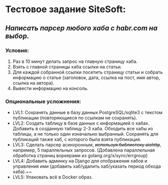 # Тестовое задание SiteSoft:

## _Написать парсер любого хаба с habr.com на выбор._
### Условия:
1) Раз в 10 минут делать запрос на главную страницу хаба.
2) Взять с главной страницы хаба ссылки на статьи.
3) Для каждой собранной ссылки посетить страницу статьи и собрать информацию о статье (заголовок, дата, ссылка на пост, имя автор, ссылка на автора).
4) Вывести информацию на консоль.

### Опциональные усложнения:
* LVL1: Сохранять данные в базу данных PostgreSQL/sqlite3 с текстом публикации (повторяющиеся по ссылкам не сохранять).
* LVL2: Создать таблицу в базе данных с информацией о хабах.
Добавить в созданную таблицу 2-3 хаба.
Обходить все хабы из таблицы, а не только один изначально выбранный.
Сохранять для публикаций также хаб, с которого была взята публикация.
* LVL3: Сделать парсер асинхронным, ~~используя библиотеку aiohttp~~, например, 5 параллельных запросов. (Добавлена параллельная обработка страниц воркерами из golang.org/x/sync/errgroup)
* LVL4: Добавить админку на Django для отображения хабов и управления ими (добавить хаб/удалить хаб/указать период обхода хаба).~~
* LVL5: Упаковать всё в Docker образ.